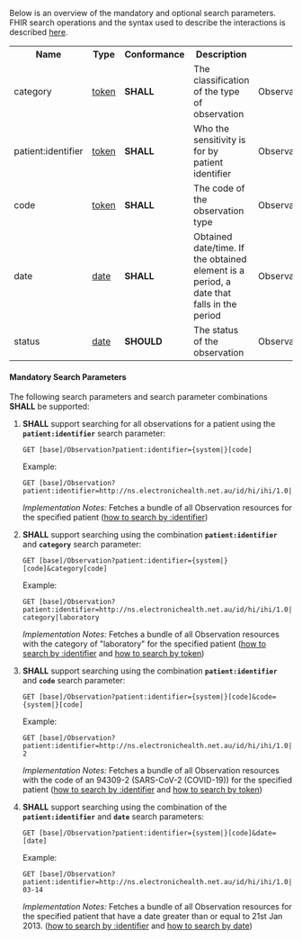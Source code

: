 Below is an overview of the mandatory and optional search parameters. FHIR search operations and the syntax used to describe the interactions is described <a href="http://hl7.org/fhir/R4/search.html">here</a>.

<table class="list" width="100%">
<tbody>
  <tr>
    <th>Name</th>
    <th>Type</th>
    <th>Conformance</th>
    <th>Description</th>
    <th>Path</th>
  </tr>
  <tr>
        <td>category</td>
        <td><a href="http://hl7.org/fhir/search.html#token">token</a></td>
        <td><b>SHALL</b></td>
        <td>The classification of the type of observation</td>
        <td>Observation.category</td>
  </tr>
  <tr>
        <td>patient:identifier</td>
        <td><a href="https://build.fhir.org/search.html#token">token</a></td>
        <td><b>SHALL</b></td>
        <td>Who the sensitivity is for by patient identifier</td>
        <td>Observation.subject.identifier</td>
  </tr>
  <tr>
        <td>code</td>
        <td><a href="http://hl7.org/fhir/search.html#token">token</a></td>
        <td><b>SHALL</b></td>
        <td>The code of the observation type</td>
        <td>Observation.code</td>
  </tr>
  <tr>
        <td>date</td>
        <td><a href="http://hl7.org/fhir/search.html#date">date</a></td>
        <td><b>SHALL</b></td>
        <td>Obtained date/time. If the obtained element is a period, a date that falls in the period</td>
        <td>Observation.effective</td>
  </tr>
  <tr>
        <td>status</td>
        <td><a href="http://hl7.org/fhir/search.html#date">date</a></td>
        <td><b>SHOULD</b></td>
        <td>The status of the observation</td>
        <td>Observation.status</td>
  </tr>
 </tbody>
</table>


#### Mandatory Search Parameters

The following search parameters and search parameter combinations **SHALL** be supported:

1. **SHALL** support searching for all observations for a patient using the **`patient:identifier`** search parameter:

    `GET [base]/Observation?patient:identifier={system|}[code]`

    Example:
    ~~~
    GET [base]/Observation?patient:identifier=http://ns.electronichealth.net.au/id/hi/ihi/1.0|8003608000228437
    ~~~
    *Implementation Notes:* Fetches a bundle of all Observation resources for the specified patient ([how to search by :identifier](http://hl7.org/fhir/R4/search.html#reference))


1. **SHALL** support searching using the combination **`patient:identifier`** and **`category`** search parameter:

    `GET [base]/Observation?patient:identifier={system|}[code]&category[code]`

    Example:
    ~~~
    GET [base]/Observation?patient:identifier=http://ns.electronichealth.net.au/id/hi/ihi/1.0|8003608000228437&category=http://terminology.hl7.org/CodeSystem/observation-category|laboratory
    ~~~
    *Implementation Notes:* Fetches a bundle of all Observation resources with the category of "laboratory" for the specified patient ([how to search by :identifier](http://hl7.org/fhir/R4/search.html#reference) and [how to search by token](http://hl7.org/fhir/search.html#token))


1. **SHALL** support searching using the combination **`patient:identifier`** and **`code`** search parameter:

    `GET [base]/Observation?patient:identifier={system|}[code]&code={system|}[code]`

    Example:
    ~~~
    GET [base]/Observation?patient:identifier=http://ns.electronichealth.net.au/id/hi/ihi/1.0|8003608000228437&code=http://loinc.org|94309-2
    ~~~
    *Implementation Notes:* Fetches a bundle of all Observation resources with the code of an 94309-2 (SARS-CoV-2 (COVID-19)) for the specified patient ([how to search by :identifier](http://hl7.org/fhir/R4/search.html#reference) and [how to search by token](http://hl7.org/fhir/search.html#token))


1. **SHALL** support searching using the combination of the **`patient:identifier`** and **`date`** search parameters:

    `GET [base]/Observation?patient:identifier={system|}[code]&date=[date]`

    Example:
    ~~~
    GET [base]/Observation?patient:identifier=http://ns.electronichealth.net.au/id/hi/ihi/1.0|8003608000228437&date=ge2013-03-14
    ~~~
    *Implementation Notes:* Fetches a bundle of all Observation resources for the specified patient that have a date greater than or equal to 21st Jan 2013. ([how to search by :identifier](http://hl7.org/fhir/R4/search.html#reference) and [how to search by date](http://hl7.org/fhir/R4/search.html#date))